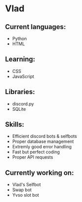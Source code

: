 # Vlad

## Current languages:
- Python
- HTML

## Learning:
- CSS
- JavaScript

## Libraries:
- discord.py
- SQLite

## Skills:
- Efficient discord bots & selfbots
- Proper database management
- Extremly good error handling
- Fast but perfect coding
- Proper API requests

## Currently working on:
- Vlad's Selfbot
- Swap bot
- Yvso slot bot
